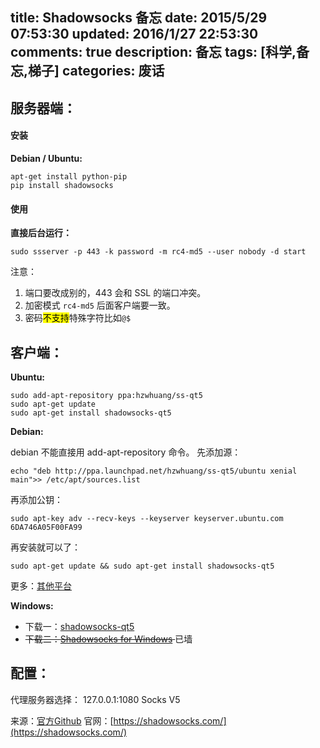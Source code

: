 title: Shadowsocks 备忘
date: 2015/5/29 07:53:30
updated: 2016/1/27 22:53:30
comments: true
description: 备忘
tags: [科学,备忘,梯子]
categories: 废话
---




## 服务器端：

#### 安装

**Debian / Ubuntu:**

```
apt-get install python-pip
pip install shadowsocks
```

<!--more-->

#### 使用

**直接后台运行：**

```
sudo ssserver -p 443 -k password -m rc4-md5 --user nobody -d start
```
注意：
1. 端口要改成别的，443 会和 SSL 的端口冲突。
2. 加密模式 `rc4-md5` 后面客户端要一致。
3. 密码<mark>不支持</mark>特殊字符比如`@$`

## 客户端：

**Ubuntu:**

```
sudo add-apt-repository ppa:hzwhuang/ss-qt5
sudo apt-get update
sudo apt-get install shadowsocks-qt5
```

**Debian:**

debian 不能直接用 add-apt-repository 命令。
先添加源：
```
echo "deb http://ppa.launchpad.net/hzwhuang/ss-qt5/ubuntu xenial main">> /etc/apt/sources.list
```
再添加公钥：
```
sudo apt-key adv --recv-keys --keyserver keyserver.ubuntu.com 6DA746A05F00FA99
```
再安装就可以了：
```
sudo apt-get update && sudo apt-get install shadowsocks-qt5
```
更多：[其他平台](https://github.com/librehat/shadowsocks-qt5/wiki/%E5%AE%89%E8%A3%85%E6%8C%87%E5%8D%97)


**Windows:**

* 下载一：[shadowsocks-qt5
](https://github.com/librehat/shadowsocks-qt5/releases/tag/v2.4.0)
* <del>下载二：[Shadowsocks for Windows](https://github.com/shadowsocks/shadowsocks-csharp) </del>已墙

## 配置：

代理服务器选择：
127.0.0.1:1080  Socks V5


来源：[官方Github](https://github.com/shadowsocks/shadowsocks/wiki/Shadowsocks-%E4%BD%BF%E7%94%A8%E8%AF%B4%E6%98%8E)
官网：[https://shadowsocks.com/](https://shadowsocks.com/)
